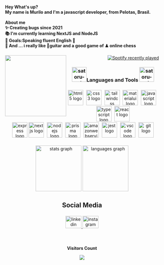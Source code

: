 <h4 align="left">Hey  What's up?<br>My name is Murilo and I'm a javascript developer, from  Pelotas, Brasil.<br><br>About me<br>✨ Creating bugs since 2021<br>📚 I'm currently learning NextJS and NodeJS<br>🎯 Goals:Speaking fluent English 🚀<br>🎲 And ... i really like 🎸guitar and a good game of ♟ online chess</h4>

###

<img align="left" height="200" src="https://github.com/xmurilo/xmurilo/assets/107772420/79022f44-8002-47d8-a18f-304946360020"  />

###

<div align="right">
  <a href="https://open.spotify.com/user/77ow6oi84ibjyf00oc10ullhh">
    <img src="https://spotify-recently-played-readme.vercel.app/api?user=77ow6oi84ibjyf00oc10ullhh&count=5&unique=true" alt="Spotify recently played"  />
  </a>
</div>

###

 <h3 align="center"> <img width="48" height="48" src="https://img.icons8.com/doodle/48/satoru-gojo.png" alt="satoru-gojo"/>Languages and Tools <img width="48" height="48" src="https://img.icons8.com/doodle/48/satoru-gojo.png" alt="satoru-gojo"/> </h3> 

###

<div align="center">
  <!-- Primeira linha de imagens -->
  <div>
    <img src="https://skillicons.dev/icons?i=html" height="50" alt="html5 logo" />
    <img width="2" />
    <img src="https://skillicons.dev/icons?i=css" height="50" alt="css3 logo" />
    <img width="2" />
    <img src="https://skillicons.dev/icons?i=tailwind" height="50" alt="tailwindcss logo" />
    <img width="2" />
    <img src="https://cdn.simpleicons.org/mui/007FFF" height="50" alt="materialui logo" />
    <img width="2" />
    <img src="https://skillicons.dev/icons?i=js" height="50" alt="javascript logo" />
    <img width="2" />
    <img src="https://skillicons.dev/icons?i=ts" height="50" alt="typescript logo" />
    <img width="2" />
    <img src="https://skillicons.dev/icons?i=react" height="50" alt="react logo" />
  </div>
  <!-- Segunda linha de imagens -->
  <div>
    <img width="2" />
    <img src="https://skillicons.dev/icons?i=express" height="50" alt="express logo" />
    <img src="https://cdn.jsdelivr.net/gh/devicons/devicon/icons/nextjs/nextjs-original.svg" height="50" alt="nextjs logo" />
    <img width="2" />
    <img src="https://skillicons.dev/icons?i=nodejs" height="50" alt="nodejs logo" />
    <img  width="2"/>
    <img src="https://skillicons.dev/icons?i=prisma" height="50" alt="prisma logo" />
    <img width="2" />
    <img src="https://skillicons.dev/icons?i=aws" height="50" alt="amazonwebservices logo" />
    <img width="2" />
    <img src="https://skillicons.dev/icons?i=jest" height="50" alt="jest logo" />
    <img width="2" />
    <img src="https://skillicons.dev/icons?i=vscode" height="50" alt="vscode logo" />
    <img width="2" />
    <img src="https://skillicons.dev/icons?i=git" height="50" alt="git logo" />
  </div>
</div>


###

<div align="center">
  <img src="https://github-readme-stats.vercel.app/api?username=xmurilo&hide_title=false&hide_rank=false&show_icons=true&include_all_commits=true&count_private=true&disable_animations=false&theme=material-palenight&locale=en&hide_border=false&order=1" height="150" alt="stats graph"  />
  <img src="https://github-readme-stats.vercel.app/api/top-langs?username=xmurilo&locale=en&hide_title=false&layout=compact&card_width=320&langs_count=5&theme=material-palenight&hide_border=false&order=2" height="150" alt="languages graph"  />
</div>

###

<h2 align="center">Social Media</h2>

###

<div align="center">
  <a href="https://www.linkedin.com/in/murilo-silva-a85b7526b/" target="_blank">
    <img src="https://raw.githubusercontent.com/maurodesouza/profile-readme-generator/master/src/assets/icons/social/linkedin/default.svg" width="52" height="40" alt="linkedin logo"  />
  </a>
  <a href="https://www.instagram.com/yxmurilo/" target="_blank">
    <img src="https://raw.githubusercontent.com/maurodesouza/profile-readme-generator/master/src/assets/icons/social/instagram/default.svg" width="52" height="40" alt="instagram logo"  />
  </a>
</div>

###

 <div align="center">
<br><p align="centre"><b>Visitors Count</b></p>  
<p align="center"><img align="center" src="https://profile-counter.glitch.me/{xmurilo}/count.svg" /></p> 
<br></div>

###
